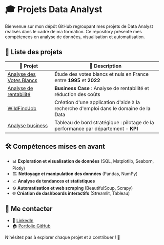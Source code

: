 # 🎓 Projets Data Analyst

Bienvenue sur mon dépôt GitHub regroupant mes projets de Data Analyst réalisés dans le cadre de ma formation. Ce repository présente mes compétences en analyse de données, visualisation et automatisation.

## 📁 Liste des projets

| 📌 Projet | 📂 Description |
|-----------|--------------|
| [Analyse des Votes Blancs]([./projet-votes-blancs/](https://github.com/Diaure/Mission-Data)) | Étude des votes blancs et nuls en France entre **1995** et **2022** |
| [Analyse de rentabilité](https://github.com/Diaure/Business-case-Market-Price-Retail) | **Business Case** : Analyse de rentabilité et réduction des coûts |
| [WildFindJob](./projet-wildsearchfood/) | Création d'une application d'aide à la recherche d'emploi dans le domaine de la Data |
| [Analyse business]() | Tableau de bord stratégique : pilotage de la performance par département - **KPI** |

## 🛠️ Compétences mises en avant
- 📊 **Exploration et visualisation de données** (SQL, Matplotlib, Seaborn, Plotly)
- 🏗️ **Nettoyage et manipulation des données** (Pandas, NumPy)
- 📈 **Analyse de tendances et statistiques**
- ⚙️ **Automatisation et web scraping** (BeautifulSoup, Scrapy)
- 🌐 **Création de dashboards interactifs** (Streamlit, Tableau)

## 🔗 Me contacter
- 💼 [LinkedIn](https://www.linkedin.com/in/aurelie-gabu/)
- 🏠 [Portfolio GitHub](https://github.com/Diaure/Projects)

N’hésitez pas à explorer chaque projet et à contribuer ! 🚀
